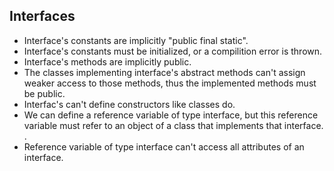 ## Interfaces

- Interface's constants are implicitly "public final static".<br/>
- Interface's constants must be initialized, or a compilition error is thrown.<br/>
- Interface's methods are implicitly public.<br/>
- The classes implementing interface's abstract methods can't assign weaker access to those methods, thus the implemented methods must be public.<br/> 
- Interfac's can't define constructors like classes do.<br/>
- We can define a reference variable of type interface, but this reference variable must refer to an object of a class that implements that interface.<br/>.
- Reference variable of type interface can't access all attributes of an interface.<br/>
